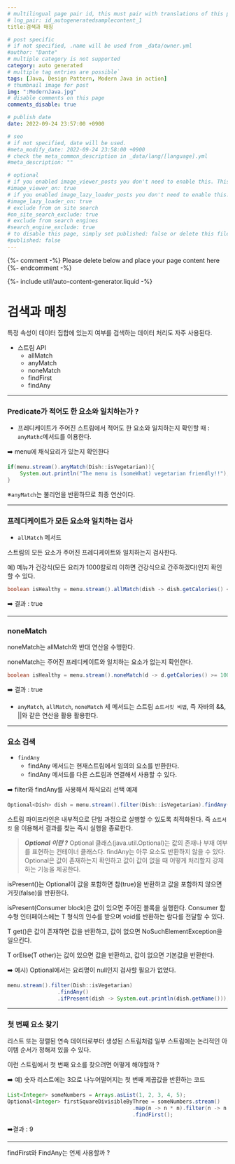 ```yaml
---
# multilingual page pair id, this must pair with translations of this page. (This name must be unique)
# lng_pair: id_autogeneratedsamplecontent_1
title:검색과 매칭

# post specific
# if not specified, .name will be used from _data/owner.yml
#author: "Dante"
# multiple category is not supported
category: auto generated
# multiple tag entries are possible`
tags: [Java, Design Pattern, Modern Java in action]
# thumbnail image for post
img: ":ModernJava.jpg"
# disable comments on this page
comments_disable: true

# publish date
date: 2022-09-24 23:57:00 +0900

# seo
# if not specified, date will be used.
#meta_modify_date: 2022-09-24 23:58:00 +0900
# check the meta_common_description in _data/lang/[language].yml
#meta_description: ""

# optional
# if you enabled image_viewer_posts you don't need to enable this. This is only if image_viewer_posts = false
#image_viewer_on: true
# if you enabled image_lazy_loader_posts you don't need to enable this. This is only if image_lazy_loader_posts = false
#image_lazy_loader_on: true
# exclude from on site search
#on_site_search_exclude: true
# exclude from search engines
#search_engine_exclude: true
# to disable this page, simply set published: false or delete this file
#published: false
---
```

{%- comment -%} Please delete below and place your page content here {%- endcomment -%}

{%- include util/auto-content-generator.liquid -%}

<!-- outline-start -->

# 검색과 매칭

특정 속성이 데이터 집합에 있는지 여부를 검색하는 데이터 처리도 자주 사용된다.

- 스트림 API
  - allMatch
  - anyMatch
  - noneMatch
  - findFirst
  - findAny


---

### Predicate가 적어도 한 요소와 일치하는가 ?

- 프레디케이트가 주어진 스트림에서 적어도 한 요소와 일치하는지 확인할 때 :  `anyMathc`메서드를 이용한다.

➡️ menu에 채식요리가 있는지 확인한다

```java
if(menu.stream().anyMatch(Dish::isVegetarian)){
	System.out.println("The menu is (someWhat) vegetarian friendly!!");
}
```

※`anyMatch`는 불리언을 반환하므로 최종 연산이다.

---

### 프레디케이트가 모든 요소와 일치하는 검사

- `allMatch` 메서드

스트림의 모든 요소가 주어진 프레디케이트와 일치하는지 검사한다.

예) 메뉴가 건강식(모든 요리가 1000칼로리 이하면 건강식으로 간주하겠다)인지 확인할 수 있다.

```java
boolean isHealthy = menu.stream().allMatch(dish -> dish.getCalories() < 1000);
```

➡️ 결과  : true

---

### noneMatch

noneMatch는 allMatch와 반대 연산을 수행한다.

noneMatch는 주어진 프레디케이트와 일치하는 요소가 없는지 확인한다.

```java
boolean isHealthy = menu.stream().noneMatch(d -> d.getCalories() >= 1000);
```

➡️ 결과 : true

- `anyMatch`, `allMatch`, `noneMatch`  세 메서드는 스트림 `쇼트서킷 비법`, 즉 자바의 &&, \|\|와 같은 연산을 활용 활용한다.

---

### 요소 검색

- `findAny`
  - findAny 메서드는 현재스트림에서 임의의 요소를 반환한다.
  - findAny 메서드를 다른 스트림과 연결해서 사용할 수 있다.

➡️ filter와 findAny를 사용해서 채식요리 선택 예제

```java
Optional<Dish> dish = menu.stream().filter(Dish::isVegetarian).findAny();
```

스트림 파이프라인은 내부적으로 단일 과정으로 실행할 수 있도록 최적화된다.  즉 `쇼트서킷` 을 이용해서 결과를 찾는 즉시 실행을 종료한다.

> ***Optional 이란 ?***
Optional<T> 클래스(java.util.Optional)는 값의 존재나 부재 여부를 표현하는 컨테이너 클래스다.
findAny는 아무 요소도 반환하지 않을 수 있다.
Optional은 값이 존재하는지 확인하고 값이 값이 없을 때 어떻게 처리할지 강제하는 기능을 제공한다.
>

isPresent()는 Optional이 값을 포함하면 참(true)을 반환하고 값을 포함하지 않으면 거짓(false)을 반환한다.

isPresent(Consumer <T> block)은 값이 있으면 주어진 블록을 실행한다. Consumer 함수형 인터페이스에는 T 형식의 인수를 받으며 void를 반환하는 람다를 전달할 수 있다.

T get()은 값이 존재하면 값을 반환하고, 값이 없으면 NoSuchElementException을 일으킨다.

T orElse(T other)는 값이 있으면 값을 반환하고, 값이 없으면 기본값을 반환한다.

➡️ 예시) Optional<Dish>에서는 요리명이 null인지 검사할 필요가 없었다.

```java
menu.stream().filter(Dish::isVegetarian)
                .findAny()
                .ifPresent(dish -> System.out.println(dish.getName()));
```

---

### 첫 번째 요소 찾기

리스트 또는 정렬된 연속 데이터로부터 생성된 스트림처럼 일부 스트림에는 논리적인 아이템 순서가 정해져 있을 수 있다.

이런 스트림에서 첫 번째 요소를 찾으려면 어떻게 해야할까 ?

➡️ 예) 숫자 리스트에는 3으로 나누어떨어지는 첫 번째 제곱값을 반환하는 코드

```java
List<Integer> someNumbers = Arrays.asList(1, 2, 3, 4, 5);
Optional<Integer> firstSquareDivisibleByThree = someNumbers.stream()
										.map(n -> n * n).filter(n -> n % 3 ==0)
										.findFirst();
```



➡️결과 : 9

---

findFirst와 FindAny는 언제 사용할까 ?

<!-- outline-end -->
